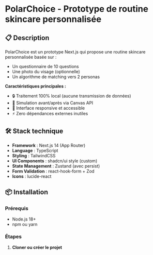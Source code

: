 # PolarChoice - Prototype de routine skincare personnalisée

## 📋 Description

PolarChoice est un prototype Next.js qui propose une routine skincare personnalisée basée sur :
- Un questionnaire de 10 questions
- Une photo du visage (optionnelle)
- Un algorithme de matching vers 2 personas

**Caractéristiques principales :**
- 🔒 Traitement 100% local (aucune transmission de données)
- 🎨 Simulation avant/après via Canvas API
- 📱 Interface responsive et accessible
- ⚡ Zero dépendances externes inutiles

## 🛠 Stack technique

- **Framework** : Next.js 14 (App Router)
- **Language** : TypeScript
- **Styling** : TailwindCSS
- **UI Components** : shadcn/ui style (custom)
- **State Management** : Zustand (avec persist)
- **Form Validation** : react-hook-form + Zod
- **Icons** : lucide-react

## 📦 Installation

### Prérequis
- Node.js 18+ 
- npm ou yarn

### Étapes

1. **Cloner ou créer le projet**
```bash